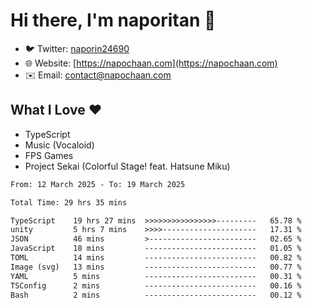 # Hi there, I'm naporitan 👋

- 🐦 Twitter: [naporin24690](https://twitter.com/naporin24690)
- 🌐 Website: [https://napochaan.com](https://napochaan.com)
- ✉️ Email: [contact@napochaan.com](mailto:contact@napochaan.com)

## What I Love ❤️
- TypeScript
- Music (Vocaloid)
- FPS Games
- Project Sekai (Colorful Stage! feat. Hatsune Miku)

<!--START_SECTION:waka-->

```txt
From: 12 March 2025 - To: 19 March 2025

Total Time: 29 hrs 35 mins

TypeScript    19 hrs 27 mins  >>>>>>>>>>>>>>>>---------   65.78 %
unity         5 hrs 7 mins    >>>>---------------------   17.31 %
JSON          46 mins         >------------------------   02.65 %
JavaScript    18 mins         -------------------------   01.05 %
TOML          14 mins         -------------------------   00.82 %
Image (svg)   13 mins         -------------------------   00.77 %
YAML          5 mins          -------------------------   00.31 %
TSConfig      2 mins          -------------------------   00.16 %
Bash          2 mins          -------------------------   00.12 %
```

<!--END_SECTION:waka-->


